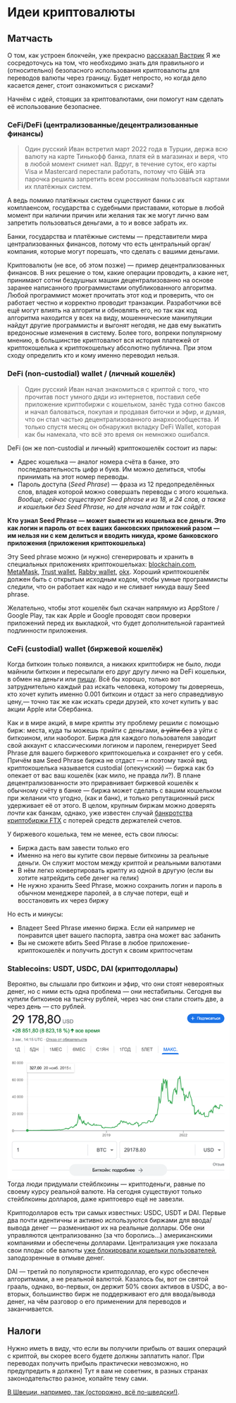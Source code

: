 # Идеи криптовалюты

## Матчасть

О том, как устроен блокчейн, уже прекрасно [рассказал Вастрик](https://vas3k.blog/blog/blockchain/)
Я же сосредоточусь на том, что необходимо знать для правильного
и (относительно) безопасного использования криптовалюты
для переводов валюты через границу.
Будет непросто, но когда дело касается денег, стоит ознакомиться с рисками?

Начнём с идей, стоящих за криптовалютами,
они помогут нам сделать её использование безопаснее.

### CeFi/DeFi (централизованные/децентрализованные финансы)

> Один русский Иван встретил март 2022 года в Турции,
  держа всю валюту на карте Тинькофф банка,
  платя ей в магазинах и веря, что в любой момент снимет нал.
  Вдруг, в течение суток, его карты Visa и Mastercard перестали работать,
  потому что ~~США~~ эта парочка решила запретить всем россиянам
  пользоваться картами их платёжных систем.

А ведь помимо платёжных систем существуют банки с их комплаенсом,
государства с судебными приставами, которые в любой момент
при наличии причин или желания так же могут лично вам
запретить пользоваться деньгами, а то и вовсе забрать их.

Банки, государства и платёжные системы —
представители мира централизованных финансов,
потому что есть центральный орган/компания,
которые могут порешать, что сделать с вашими деньгами.

Криптовалюты (не все, об этом позже) — пример децентрализованных финансов.
В них решение о том, какие операции проводить, а какие нет,
принимают сотни бездушных машин децентрализованно
на основе заранее написанного программистами опубликованного алгоритма.
Любой программист может прочитать этот код и проверить,
что он работает честно и корректно проводит транзакции.
Разработчики всё ещё могут влиять на алгоритм и обновлять его,
но так как код алгоритма находится у всех на виду,
мошеннические манипуляции найдут другие программисты и выгонят негодяя,
не дав ему выкатить вредоносные изменения в систему.
Более того, вопреки популярному мнению,
в большинстве криптовалют вся история платежей
от криптокошелька к криптокошельку абсолютно публична.
При этом сходу определить кто и кому именно переводил нельзя.

### DeFi (non-custodial) wallet / (личный кошелёк)

> Один русский Иван начал знакомиться с криптой с того,
  что прочитав пост умного дяди из интернетов,
  поставил себе приложение криптобиржи с кошельком,
  занёс туда сотню баксов и начал баловаться,
  покупая и продавая биточки и эфир, и думая,
  что он стал частью децентрализованного анархосообщества.
  И только спустя месяц он обнаружил вкладку DeFi Wallet,
  которая как бы намекала, что всё это время он немножко ошибался.

DeFi (он же non-custodial и личный) криптокошелёк состоит из пары:

- Адрес кошелька — аналог номера счёта в банке,
  это последовательность цифр и букв.
  Им можно делиться, чтобы принимать на этот номер переводы.
- Пароль доступа (_Seed Phrase_) — фраза из 12 предопределённых слов,
  владея которой можно совершать переводы с этого кошелька.
  _Вообще, сейчас существуют Seed phrase и из 18, и 24 слов,
  а также и кошельки без Seed Phrase, но для начала нам и так сойдёт._

**Кто узнал Seed Phrase — может вывести из кошелька все деньги.
Это как логин и пароль от всех ваших банковских приложений разом —
им нельзя ни с кем делиться и вводить никуда,
кроме банковского приложения (приложения криптокошелька)**

Эту Seed phrase можно (и нужно) сгенерировать и хранить
в специальных приложениях криптокошельках:
[blockchain.com](https://www.blockchain.com), [MetaMask](https://metamask.io),
[Trust wallet](https://trustwallet.com), [Rabby wallet](https://rabby.io),
[okx](https://www.okx.com).
Хороший криптокошелёк должен быть с открытым исходным кодом,
чтобы умные программисты следили,
что он работает как надо и не сливает никуда вашу Seed phrase.

Желательно, чтобы этот кошелёк был скачан напрямую из AppStore / Google Play,
так как Apple и Google проводят свои проверки приложений перед их выкладкой,
что будет дополнительной гарантией подлинности приложения.

### CeFi (custodial) wallet (биржевой кошелёк)

Когда биткоин только появился, а никаких криптобирж не было,
люди майнили биткоин и пересылали его друг другу лично
на DeFi кошельки, в обмен на деньги
или [пиццу](https://vc.ru/crypto/426609-pervaya-pokupka-piccy-za-bitkoin-byla-rovno-12-let-nazad).
Всё бы хорошо, только вот затруднительно каждый раз искать человека,
которому ты доверяешь, кто хочет купить именно 0.001 биткоин
и отдаст за него справедливую цену,— точно так же как искать среди друзей,
кто хочет купить у вас акции Apple или Сбербанка.

Как и в мире акций, в мире крипты эту проблему решили с помощью бирж:
места, куда ты можешь прийти с деньгами,
~~а уйти без~~ а уйти с биткоином, или наоборот.
Биржа для каждого пользователя заводит свой аккаунт
с классическими логином и паролем, генерирует Seed Phrase
для вашего биржевого криптокошелька и сохраняет его у себя.
Причём вам Seed Phrase биржа не отдаст —
и поэтому такой вид криптокошелька называется custodial (опекунский) —
биржа как бэ опекает от вас ваш кошелёк (как мило, не правда ли?).
В плане децентрализованности
это приравнивает биржевой кошелёк к обычному счёту в банке —
биржа может сделать с вашим кошельком при желании что угодно, (как и банк),
и только репутационный риск удерживает её от этого.
В целом, крупным биржам можно доверять _почти_ как банкам, однако,
уже известен случай
[банкротства криптобиржи FTX](https://ru.wikipedia.org/wiki/FTX_(компания))
с потерей средств держателей счетов.

У биржевого кошелька, тем не менее, есть свои плюсы:

- Биржа дасть вам завести только его
- Именно на него вы купите свои первые биткоины за реальные деньги.
  Он служит мостом между криптой и реальными валютами
- В нём легко конвертировать крипту из одной в другую
  (если вы хотите натрейдить себе денег на гелик)
- Не нужно хранить Seed Phrase,
  можно сохранить логин и пароль в обычном менеджере паролей,
  а в случае потери, ещё и восстановить их через биржу

Но есть и минусы:

- Владеет Seed Phrase именно биржа.
  Если ей например не понравится цвет вашего паспорта,
  завтра она может вас забанить
- Вы не сможете вбить Seed Phrase в любое приложение-криптокошелёк
  и получить доступ к своим криптосчетам

### Stablecoins: USDT, USDC, DAI (криптодоллары)

Вероятно, вы слышали про биткоин и эфир, что они стоят невероятных денег,
но с ними есть одна проблема — они нестабильны.
Сегодня вы купили биткоинов на тысячу рублей,
через час они стали стоить две, а через день — сто рублей.
![BTC to USD rate .png](screenshots/BTC_USD.png)
Тогда люди придумали стейблкоины — криптоденьги,
равные по своему курсу реальной валюте.
На сегодня существуют только стейблкоины долларов,
даже криптоевро ещё не завезли.

Криптодолларов есть три самых известных: USDC, USDT и DAI.
Первые два почти идентичны и активно используются биржами
для ввода/вывода денег — разменивают их на реальные доллары.
Обе они управляются централизованно (за что боролись...)
американскими компаниями и обеспечены долларами.
Централизация уже показала свои плоды: обе валюты
[уже блокировали кошельки пользователей](
https://thedefiant.io/usdc-addresses-banned
), заподозренные в отмыве денег.

DAI — третий по популярности криптодоллар, его курс обеспечен алгоритмами,
а не реальной валютой. Казалось бы, вот он святой грааль,
однако, во-первых, он держит 50% своих активов в USDC,
а во-вторых, большинство бирж не поддерживают его для ввода/вывода денег,
на чём разговор о его применении для переводов и заканчивается.

## Налоги

Нужно иметь в виду, что если вы получили прибыль от ваших операций с криптой,
вы скорее всего будете должны заплатить налог.
При переводах получить прибыль практически невозможно,
но предупредить я должен)
Тут я вам не советник, в разных странах законодательство разное,
копайте тему сами.

[В Швеции, например, так (осторожно, всё по-шведски!)](
https://skatteverket.se/privat/skatter/vardepapper/andratillgangar/kryptovalutor.4.15532c7b1442f256bae11b60.html
).
